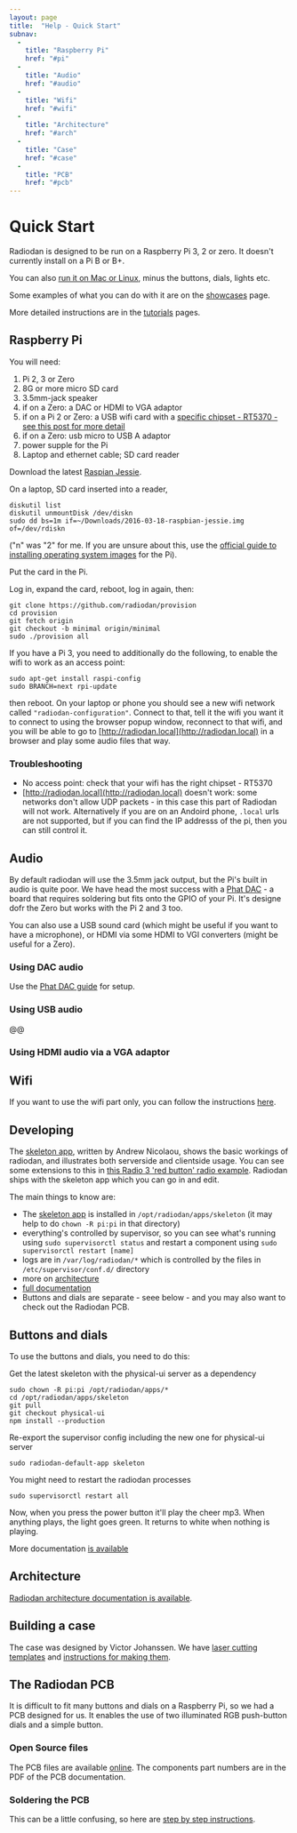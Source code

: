 ```yaml
---
layout: page
title:  "Help - Quick Start"
subnav:
  -
    title: "Raspberry Pi"
    href: "#pi"
  -
    title: "Audio"
    href: "#audio"
  -
    title: "Wifi"
    href: "#wifi"
  -
    title: "Architecture"
    href: "#arch"
  -
    title: "Case"
    href: "#case"
  -
    title: "PCB"
    href: "#pcb"
---
```


# Quick Start

Radiodan is designed to be run on a Raspberry Pi 3, 2 or zero. It doesn't 
currently install on a Pi B or B+.

You can also [run it on Mac or Linux](/help/tutorials/simplest-radio-laptop.html), minus the buttons, dials, lights etc.

Some examples of what you can do with it are on the [showcases](/showcases) page.

More detailed instructions are in the [tutorials](/help/tutorials/) pages.

<h2 id="pi">Raspberry Pi</h2>

You will need:

1. Pi 2, 3 or Zero
2. 8G or more micro SD card
3. 3.5mm-jack speaker
4. if on a Zero: a DAC or HDMI to VGA adaptor
5. if on a Pi 2 or Zero: a USB wifi card with a [specific chipset - RT5370 - see this post for more detail](https://planb.nicecupoftea.org/2015/01/23/a-quick-analysis-of-wifi-cards-for-using-a-raspberry-pi-as-an-access-point/)
6. if on a Zero: usb micro to USB A adaptor
7. power supple for the Pi
8. Laptop and ethernet cable; SD card reader

Download the latest [Raspian Jessie](https://www.raspberrypi.org/downloads/raspbian/).

On a laptop, SD card inserted into a reader, 

    diskutil list
    diskutil unmountDisk /dev/diskn
    sudo dd bs=1m if=~/Downloads/2016-03-18-raspbian-jessie.img of=/dev/rdiskn

("n" was "2" for me. If you are unsure about this, use the [official 
guide to installing operating system images](https://www.raspberrypi.org/documentation/installation/installing-images/) for the Pi).

Put the card in the Pi.

Log in, expand the card, reboot, log in again, then:

    git clone https://github.com/radiodan/provision
    cd provision
    git fetch origin
    git checkout -b minimal origin/minimal
    sudo ./provision all

If you have a Pi 3, you need to additionally do the following, to enable the 
wifi to work as an access point:

    sudo apt-get install raspi-config
    sudo BRANCH=next rpi-update

then reboot. On your laptop or phone you should see a new wifi network 
called ```"radiodan-configuration"```. Connect to that, tell it the wifi you 
want it to connect to using the browser popup window, reconnect to that 
wifi, and you will be able to go to 
[http://radiodan.local](http://radiodan.local) in a browser and play some 
audio files that way.

### Troubleshooting

* No access point: check that your wifi has the right chipset - RT5370
* [http://radiodan.local](http://radiodan.local) doesn't work: some networks 
don't allow UDP packets - in this case this part of Radiodan will not work. 
Alternatively if you are on an Andoird phone, ```.local``` urls are not supported, 
but if you can find the IP addresss of the pi, then you can still control 
it.

<h2 id="audio">Audio</h2>

By default radiodan will use the 3.5mm jack output, but the Pi's built in 
audio is quite poor. We have head the most success with a [Phat 
DAC](https://shop.pimoroni.com/products/phat-dac) - a board that requires 
soldering but fits onto the GPIO of your Pi. It's designe dofr the Zero but 
works with the Pi 2 and 3 too.

You can also use a USB sound card (which might be useful if you want to have 
a microphone), or HDMI via some HDMI to VGI converters (might be useful for 
a Zero).

### Using DAC audio

Use the [Phat DAC guide](http://learn.pimoroni.com/tutorial/phat/raspberry-pi-phat-dac-install) for setup.

### Using USB audio

@@

### Using HDMI audio via a VGA adaptor


<h2 id="wifi">Wifi</h2>

If you want to use the wifi part only, you can follow the instructions 
[here](https://planb.nicecupoftea.org/2016/03/20/wifi-connect-quick-wifi-access-point-to-tell-a-raspberry-pi-about-a-wifi-network/).

<h2 id="dev">Developing</h2>

The [skeleton app](https://github.com/radiodan/radiodan-skeleton), written 
by Andrew Nicolaou, shows the basic workings of radiodan, and illustrates 
both serverside and clientside usage. You can see some extensions to this in 
[this Radio 3 'red button' radio 
example](https://github.com/radiodan-demos/r3_red_button). Radiodan ships 
with the skeleton app which you can go in and edit.

The main things to know are:

* The [skeleton app](https://github.com/radiodan/radiodan-skeleton) is installed in ```/opt/radiodan/apps/skeleton``` (it may help to do ```chown -R pi:pi``` in that directory)
* everything's controlled by supervisor, so you can see what's running using ```sudo supervisorctl status``` and restart a component using ```sudo supervisorctl restart [name]```
* logs are in ```/var/log/radiodan/*``` which is controlled by the files in ```/etc/supervisor/conf.d/``` directory
* more on [architecture](help/architecture.html) 
* [full documentation](http://radiodan-client.readthedocs.org)
* Buttons and dials are separate - seee below - and you may also want to check out the Radiodan PCB.

<h2 id="buttons">Buttons and dials</h2>


To use the buttons and dials, you need to do this:

Get the latest skeleton with the physical-ui server as a dependency

    sudo chown -R pi:pi /opt/radiodan/apps/*
    cd /opt/radiodan/apps/skeleton
    git pull
    git checkout physical-ui
    npm install --production

Re-export the supervisor config including the new one for physical-ui server

    sudo radiodan-default-app skeleton

You might need to restart the radiodan processes

    sudo supervisorctl restart all

Now, when you press the power button it'll play the cheer mp3. When anything 
plays, the light goes green. It returns to white when nothing is playing.

More documentation [is available](http://radiodan-client.readthedocs.org/en/latest/usage/physical-buttons-and-interface/)

<h2 id="arch">Architecture</h2>

[Radiodan architecture documentation is available](/help/architecture.html).

<h2 id="case">Building a case</h2>

The case was designed by Victor Johanssen. We have [laser cutting 
templates](https://github.com/radiodan/hardware/tree/master/case) and 
[instructions for making them](/help/tutorials/make-a-case.html).

<h2 id="#pcb">The Radiodan PCB</h2>

It is difficult to fit many buttons and dials on a Raspberry Pi, so we had a 
PCB designed for us. It enables the use of two illuminated RGB push-button 
dials and a simple button.

### Open Source files

The PCB files are available 
[online](https://github.com/radiodan/hardware/tree/master/pcb). The
components part numbers are in the PDF of the PCB documentation.

### Soldering the PCB

This can be a little confusing, so here are [step by step instructions](https://github.com/radiodan-archive/project/blob/master/docs/physical_ui_pcb_v1.md).

